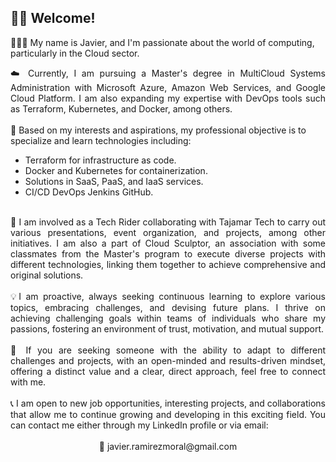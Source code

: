 ## 👋🏻 Welcome!

👨🏻‍💻 My name is Javier, and I'm passionate about the world of computing, particularly in the Cloud sector.
<br>
<div align="justify">☁️ Currently, I am pursuing a Master's degree in MultiCloud Systems Administration with Microsoft Azure, Amazon Web Services, and Google Cloud Platform. I am also expanding my expertise with DevOps tools such as Terraform, Kubernetes, and Docker, among others.</div>
<br>
🚀 Based on my interests and aspirations, my professional objective is to specialize and learn technologies including:

* Terraform for infrastructure as code.
* Docker and Kubernetes for containerization.
* Solutions in SaaS, PaaS, and IaaS services.
* CI/CD DevOps Jenkins GitHub.
<br>
<div align="justify">👥 I am involved as a Tech Rider collaborating with Tajamar Tech to carry out various presentations, event organization, and projects, among other initiatives. I am also a part of Cloud Sculptor, an association with some classmates from the Master's program to execute diverse projects with different technologies, linking them together to achieve comprehensive and original solutions.</div>
<br>
<div align="justify">💡I am proactive, always seeking continuous learning to explore various topics, embracing challenges, and devising future plans. I thrive on achieving challenging goals within teams of individuals who share my passions, fostering an environment of trust, motivation, and mutual support.</div>
<br>
<div align="justify">🔎 If you are seeking someone with the ability to adapt to different challenges and projects, with an open-minded and results-driven mindset, offering a distinct value and a clear, direct approach, feel free to connect with me.</div>
<br>
<div align="justify">📞 I am open to new job opportunities, interesting projects, and collaborations that allow me to continue growing and developing in this exciting field. You can contact me either through my LinkedIn profile or via email:</div>
<br>
<div align="center">📩 javier.ramirezmoral@gmail.com</div>






